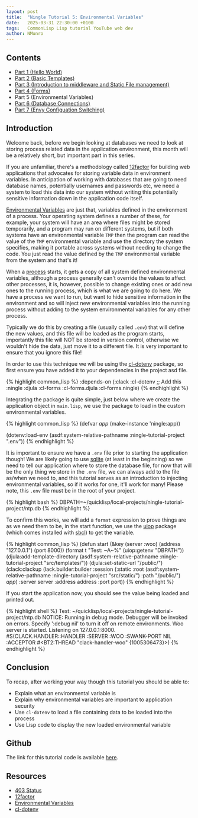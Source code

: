 ```yaml
---
layout: post
title:  "Ningle Tutorial 5: Environmental Variables"
date:   2025-03-31 22:30:00 +0100
tags:   CommonLisp Lisp tutorial YouTube web dev
author: NMunro
---
```


## Contents

- [Part 1 (Hello World)](/2024/12/29/ningle-1.html)
- [Part 2 (Basic Templates)](/2024/12/30/ningle-2.html)
- [Part 3 (Introduction to middleware and Static File management)](/2025/01/30/ningle-3.html)
- [Part 4 (Forms)](/2025/02/28/ningle-4.html)
- Part 5 (Environmental Variables)
- [Part 6 (Database Connections)](/2025/04/30/ningle-6.html)
- [Part 7 (Envy Configuation Switching)](/2025/05/31/ningle-7.html)

## Introduction ##

Welcome back, before we begin looking at databases we need to look at storing process related data in the application environment, this month will be a relatively short, but important part in this series.

If you are unfamiliar, there's a methodology called [12factor](https://12factor.net/) for building web applications that advocates for storing variable data in environment variables. In anticipation of working with databases that are going to need database names, potentially usernames and passwords etc, we need a system to load this data into our system without writing this potentially sensitive information down in the application code itself.

[Environmental Variables](https://en.wikipedia.org/wiki/Environment_variable) are just that, variables defined in the environment of a process. Your operating system defines a number of these, for example, your system will have an area where files might be stored temporarily, and a program may run on different systems, but if both systems have an environmental variable `TMP` then the program can read the value of the `TMP` environmental variable and use the directory the system specifies, making it portable across systems without needing to change the code. You just read the value defined by the `TMP` environmental variable from the system and that's it!

When a [process](https://en.wikipedia.org/wiki/Process_(computing)) starts, it gets a copy of all system defined environmental variables, although a process generally can't override the values to affect other processes, it is, however, possible to change existing ones or add new ones to the running process, which is what we are going to do here. We have a process we want to run, but want to hide sensitive information in the environment and so will inject new environmental variables into the running process without adding to the system environmental variables for any other process.

Typically we do this by creating a file (usually called `.env`) that will define the new values, and this file will be loaded as the program starts, importantly this file will NOT be stored in version control, otherwise we wouldn't hide the data, just move it to a different file. It is very important to ensure that you ignore this file!

In order to use this technique we will be using the [cl-dotenv](https://github.com/ollelauribostrom/cl-dotenv) package, so first ensure you have added it to your dependencies in the project asd file.

{% highlight common_lisp %}
:depends-on (:clack
             :cl-dotenv ;; Add this
             :ningle
             :djula
             :cl-forms
             :cl-forms.djula
             :cl-forms.ningle)
{% endhighlight %}

Integrating the package is quite simple, just below where we create the application object in `main.lisp`, we use the package to load in the custom environmental variables.

{% highlight common_lisp %}
(defvar *app* (make-instance 'ningle:app))

(dotenv:load-env (asdf:system-relative-pathname :ningle-tutorial-project ".env"))
{% endhighlight %}

It is important to ensure we have a `.env` file prior to starting the application though! We are likely going to use [sqlite](https://www.sqlite.org/) (at least in the beginning) so we need to tell our application where to store the database file, for now that will be the only thing we store in the `.env` file, we can always add to the file as/when we need to, and this tutorial serves as an introduction to injecting environmental variables, so if it works for one, it'll work for many! Please note, this `.env` file must be in the root of your project.

{% highlight bash %}
DBPATH=~/quicklisp/local-projects/ningle-tutorial-project/ntp.db
{% endhighlight %}

To confirm this works, we will add a `format` expression to prove things are as we need them to be, in the start function, we use the [uiop](https://asdf.common-lisp.dev/uiop.html) package (which comes installed with [sbcl](https://www.sbcl.org/)) to get the variable.

{% highlight common_lisp %}
(defun start (&key (server :woo) (address "127.0.0.1") (port 8000))
    (format t "Test: ~A~%" (uiop:getenv "DBPATH"))
    (djula:add-template-directory (asdf:system-relative-pathname :ningle-tutorial-project "src/templates/"))
    (djula:set-static-url "/public/")
    (clack:clackup
      (lack.builder:builder :session
                            (:static
                             :root (asdf:system-relative-pathname :ningle-tutorial-project "src/static/")
                             :path "/public/")
                            *app*)
     :server server
     :address address
     :port port))
{% endhighlight %}

If you start the application now, you should see the value being loaded and printed out.

{% highlight shell %}
Test: ~/quicklisp/local-projects/ningle-tutorial-project/ntp.db
NOTICE: Running in debug mode. Debugger will be invoked on errors.
  Specify ':debug nil' to turn it off on remote environments.
Woo server is started.
Listening on 127.0.0.1:8000.
#S(CLACK.HANDLER::HANDLER
   :SERVER :WOO
   :SWANK-PORT NIL
   :ACCEPTOR #<BT2:THREAD "clack-handler-woo" {1005306473}>)
{% endhighlight %}

## Conclusion ##

To recap, after working your way though this tutorial you should be able to:

- Explain what an environmental variable is
- Explain why environmental variables are important to application security
- Use `cl-dotenv` to load a file containing data to be loaded into the process
- Use Lisp code to display the new loaded environmental variable

## Github ##

The link for this tutorial code is available [here](https://github.com/nmunro/ningle-tutorial-project/releases/tag/tutorial-5).

## Resources ##

- [403 Status](https://developer.mozilla.org/en-US/docs/Web/HTTP/Status/403)
- [12factor](https://12factor.net/)
- [Environmental Variables](https://en.wikipedia.org/wiki/Environment_variable)
- [cl-dotenv](https://github.com/ollelauribostrom/cl-dotenv)
